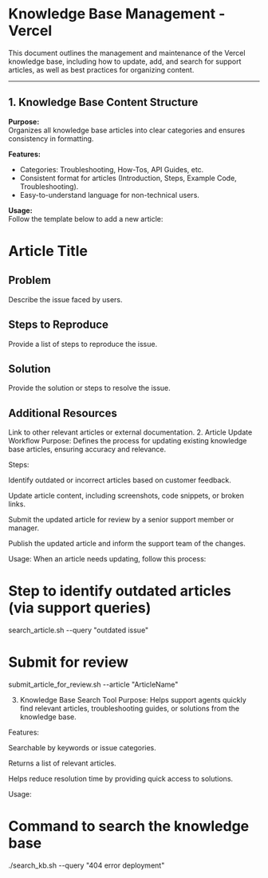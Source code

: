 # Knowledge Base Management - Vercel

This document outlines the management and maintenance of the Vercel knowledge base, including how to update, add, and search for support articles, as well as best practices for organizing content.

---

## 1. Knowledge Base Content Structure

**Purpose:**  
Organizes all knowledge base articles into clear categories and ensures consistency in formatting.

**Features:**  
- Categories: Troubleshooting, How-Tos, API Guides, etc.  
- Consistent format for articles (Introduction, Steps, Example Code, Troubleshooting).  
- Easy-to-understand language for non-technical users.  

**Usage:**  
Follow the template below to add a new article:
# Article Title

## Problem
Describe the issue faced by users.

## Steps to Reproduce
Provide a list of steps to reproduce the issue.

## Solution
Provide the solution or steps to resolve the issue.

## Additional Resources
Link to other relevant articles or external documentation.
2. Article Update Workflow
Purpose:
Defines the process for updating existing knowledge base articles, ensuring accuracy and relevance.

Steps:

Identify outdated or incorrect articles based on customer feedback.

Update article content, including screenshots, code snippets, or broken links.

Submit the updated article for review by a senior support member or manager.

Publish the updated article and inform the support team of the changes.

Usage:
When an article needs updating, follow this process:
# Step to identify outdated articles (via support queries)
search_article.sh --query "outdated issue"

# Submit for review
submit_article_for_review.sh --article "ArticleName"

3. Knowledge Base Search Tool
Purpose:
Helps support agents quickly find relevant articles, troubleshooting guides, or solutions from the knowledge base.

Features:

Searchable by keywords or issue categories.

Returns a list of relevant articles.

Helps reduce resolution time by providing quick access to solutions.

Usage:
# Command to search the knowledge base
./search_kb.sh --query "404 error deployment"
